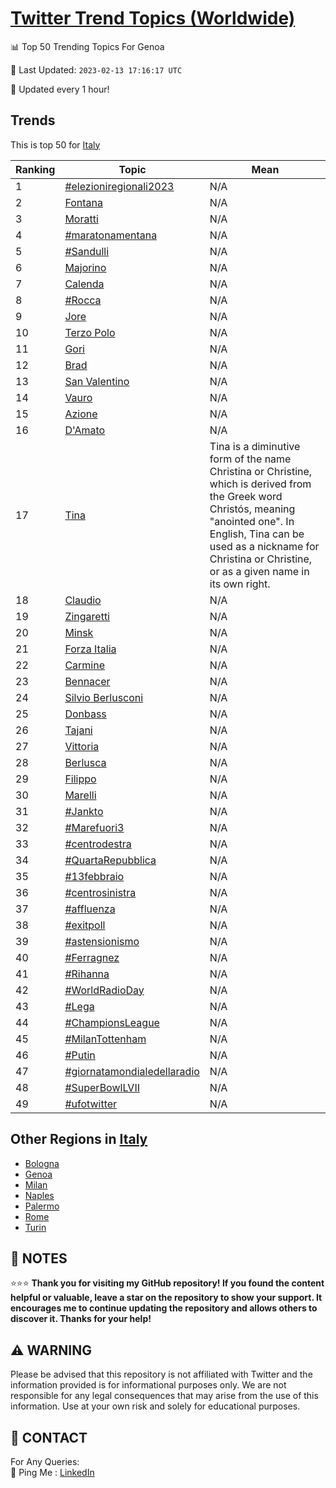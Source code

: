 [Twitter Trend Topics (Worldwide)](https://github.com/ErcinDedeoglu/Twitter-Trend-Topics)
==========


📊 Top 50 Trending Topics For Genoa

📆 Last Updated: `2023-02-13 17:16:17 UTC`

🔧 Updated every 1 hour!


## Trends

This is top 50 for [Italy](</Italy>)

| Ranking | Topic | Mean |
| ------- | ------------ | ------------ |
| 1 | [#elezioniregionali2023](http://twitter.com/search?q=%23elezioniregionali2023) | N/A |
| 2 | [Fontana](http://twitter.com/search?q=Fontana) | N/A |
| 3 | [Moratti](http://twitter.com/search?q=Moratti) | N/A |
| 4 | [#maratonamentana](http://twitter.com/search?q=%23maratonamentana) | N/A |
| 5 | [#Sandulli](http://twitter.com/search?q=%23Sandulli) | N/A |
| 6 | [Majorino](http://twitter.com/search?q=Majorino) | N/A |
| 7 | [Calenda](http://twitter.com/search?q=Calenda) | N/A |
| 8 | [#Rocca](http://twitter.com/search?q=%23Rocca) | N/A |
| 9 | [Jore](http://twitter.com/search?q=Jore) | N/A |
| 10 | [Terzo Polo](http://twitter.com/search?q=Terzo+Polo) | N/A |
| 11 | [Gori](http://twitter.com/search?q=Gori) | N/A |
| 12 | [Brad](http://twitter.com/search?q=Brad) | N/A |
| 13 | [San Valentino](http://twitter.com/search?q=San+Valentino) | N/A |
| 14 | [Vauro](http://twitter.com/search?q=Vauro) | N/A |
| 15 | [Azione](http://twitter.com/search?q=Azione) | N/A |
| 16 | [D'Amato](http://twitter.com/search?q=D%27Amato) | N/A |
| 17 | [Tina](http://twitter.com/search?q=Tina) | Tina is a diminutive form of the name Christina or Christine, which is derived from the Greek word Christós, meaning "anointed one". In English, Tina can be used as a nickname for Christina or Christine, or as a given name in its own right. |
| 18 | [Claudio](http://twitter.com/search?q=Claudio) | N/A |
| 19 | [Zingaretti](http://twitter.com/search?q=Zingaretti) | N/A |
| 20 | [Minsk](http://twitter.com/search?q=Minsk) | N/A |
| 21 | [Forza Italia](http://twitter.com/search?q=Forza+Italia) | N/A |
| 22 | [Carmine](http://twitter.com/search?q=Carmine) | N/A |
| 23 | [Bennacer](http://twitter.com/search?q=Bennacer) | N/A |
| 24 | [Silvio Berlusconi](http://twitter.com/search?q=Silvio+Berlusconi) | N/A |
| 25 | [Donbass](http://twitter.com/search?q=Donbass) | N/A |
| 26 | [Tajani](http://twitter.com/search?q=Tajani) | N/A |
| 27 | [Vittoria](http://twitter.com/search?q=Vittoria) | N/A |
| 28 | [Berlusca](http://twitter.com/search?q=Berlusca) | N/A |
| 29 | [Filippo](http://twitter.com/search?q=Filippo) | N/A |
| 30 | [Marelli](http://twitter.com/search?q=Marelli) | N/A |
| 31 | [#Jankto](http://twitter.com/search?q=%23Jankto) | N/A |
| 32 | [#Marefuori3](http://twitter.com/search?q=%23Marefuori3) | N/A |
| 33 | [#centrodestra](http://twitter.com/search?q=%23centrodestra) | N/A |
| 34 | [#QuartaRepubblica](http://twitter.com/search?q=%23QuartaRepubblica) | N/A |
| 35 | [#13febbraio](http://twitter.com/search?q=%2313febbraio) | N/A |
| 36 | [#centrosinistra](http://twitter.com/search?q=%23centrosinistra) | N/A |
| 37 | [#affluenza](http://twitter.com/search?q=%23affluenza) | N/A |
| 38 | [#exitpoll](http://twitter.com/search?q=%23exitpoll) | N/A |
| 39 | [#astensionismo](http://twitter.com/search?q=%23astensionismo) | N/A |
| 40 | [#Ferragnez](http://twitter.com/search?q=%23Ferragnez) | N/A |
| 41 | [#Rihanna](http://twitter.com/search?q=%23Rihanna) | N/A |
| 42 | [#WorldRadioDay](http://twitter.com/search?q=%23WorldRadioDay) | N/A |
| 43 | [#Lega](http://twitter.com/search?q=%23Lega) | N/A |
| 44 | [#ChampionsLeague](http://twitter.com/search?q=%23ChampionsLeague) | N/A |
| 45 | [#MilanTottenham](http://twitter.com/search?q=%23MilanTottenham) | N/A |
| 46 | [#Putin](http://twitter.com/search?q=%23Putin) | N/A |
| 47 | [#giornatamondialedellaradio](http://twitter.com/search?q=%23giornatamondialedellaradio) | N/A |
| 48 | [#SuperBowlLVII](http://twitter.com/search?q=%23SuperBowlLVII) | N/A |
| 49 | [#ufotwitter](http://twitter.com/search?q=%23ufotwitter) | N/A |



## Other Regions in [Italy](</Italy>)

* [Bologna](</Italy/Bologna.md>)
* [Genoa](</Italy/Genoa.md>)
* [Milan](</Italy/Milan.md>)
* [Naples](</Italy/Naples.md>)
* [Palermo](</Italy/Palermo.md>)
* [Rome](</Italy/Rome.md>)
* [Turin](</Italy/Turin.md>)



## 📝 NOTES

⭐⭐⭐ **Thank you for visiting my GitHub repository! If you found the content helpful or valuable, leave a star on the repository to show your support. It encourages me to continue updating the repository and allows others to discover it. Thanks for your help!**


## ⚠️ WARNING

Please be advised that this repository is not affiliated with Twitter and the information provided is for informational purposes only. We are not responsible for any legal consequences that may arise from the use of this information. Use at your own risk and solely for educational purposes.


## 📨 CONTACT

 For Any Queries:  
            🏓 Ping Me : [LinkedIn](https://www.linkedin.com/in/ercindedeoglu/)
